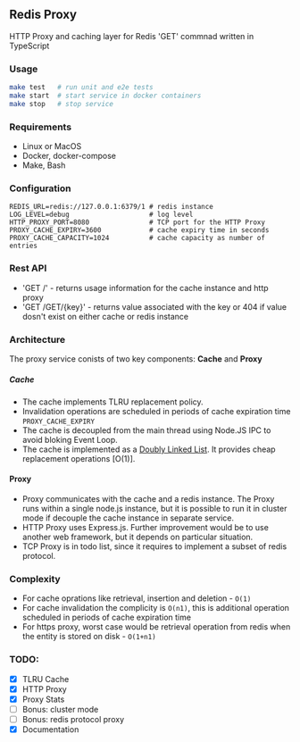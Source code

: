 ## Redis Proxy
HTTP Proxy and caching layer for Redis 'GET' commnad written in TypeScript

### Usage
```bash
make test   # run unit and e2e tests
make start  # start service in docker containers
make stop   # stop service
```

### Requirements
- Linux or MacOS
- Docker, docker-compose
- Make, Bash

### Configuration
```
REDIS_URL=redis://127.0.0.1:6379/1 # redis instance
LOG_LEVEL=debug                    # log level
HTTP_PROXY_PORT=8080               # TCP port for the HTTP Proxy
PROXY_CACHE_EXPIRY=3600            # cache expiry time in seconds
PROXY_CACHE_CAPACITY=1024          # cache capacity as number of entries
```

### Rest API
- 'GET /' - returns usage information for the cache instance and http proxy
- 'GET /GET/{key}' - returns value associated with the key or 404 if value  dosn't exist on either cache or redis instance


### Architecture
The proxy service conists of two key components: **Cache** and **Proxy**

##### Cache
- The cache implements TLRU replacement policy. 
- Invalidation operations are scheduled in periods of cache expiration time `PROXY_CACHE_EXPIRY`
- The cache is decoupled from the main thread using Node.JS IPC to avoid bloking Event Loop.
- The cache is implemented as a [Doubly Linked List](https://en.wikipedia.org/wiki/Doubly_linked_list). It provides cheap replacement operations [O(1)].

#### Proxy
- Proxy communicates with the cache and a redis instance. The Proxy runs within a single node.js instance, but it is possible to run it in cluster mode if decouple the cache instance in separate service.
- HTTP Proxy uses Express.js. Further improvement would be to use another web framework, but it depends on particular situation.
- TCP Proxy is in todo list, since it requires to implement a subset of redis protocol.

### Complexity
- For cache oprations like retrieval, insertion and deletion - `O(1)`
- For cache invalidation the complicity is `O(n1)`, this is additional operation scheduled in periods of cache expiration time
- For https proxy, worst case would be retrieval operation from redis when the entity is stored on disk - `O(1+n1)`


### TODO:
- [x] TLRU Cache
- [X] HTTP Proxy
- [X] Proxy Stats
- [ ] Bonus: cluster mode 
- [ ] Bonus: redis protocol proxy
- [X] Documentation